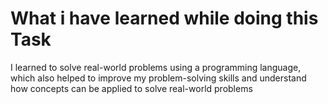 **What i have learned while doing this Task**
==============================================
I learned to solve real-world problems using a programming language, which also helped to improve my problem-solving skills and understand how concepts can be applied to solve real-world problems